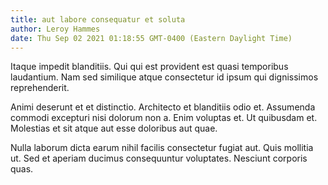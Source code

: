 ```yaml
---
title: aut labore consequatur et soluta
author: Leroy Hammes
date: Thu Sep 02 2021 01:18:55 GMT-0400 (Eastern Daylight Time)
---
```

Itaque impedit blanditiis. Qui qui est provident est quasi temporibus laudantium. Nam sed similique atque consectetur id ipsum qui dignissimos reprehenderit.

 Animi deserunt et et distinctio. Architecto et blanditiis odio et. Assumenda commodi excepturi nisi dolorum non a. Enim voluptas et. Ut quibusdam et. Molestias et sit atque aut esse doloribus aut quae.

 Nulla laborum dicta earum nihil facilis consectetur fugiat aut. Quis mollitia ut. Sed et aperiam ducimus consequuntur voluptates. Nesciunt corporis quas.